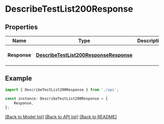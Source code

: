# DescribeTestList200Response


## Properties

Name | Type | Description | Notes
------------ | ------------- | ------------- | -------------
**Response** | [**DescribeTestList200ResponseResponse**](DescribeTestList200ResponseResponse.md) |  | [optional] [default to undefined]

## Example

```typescript
import { DescribeTestList200Response } from './api';

const instance: DescribeTestList200Response = {
    Response,
};
```

[[Back to Model list]](../README.md#documentation-for-models) [[Back to API list]](../README.md#documentation-for-api-endpoints) [[Back to README]](../README.md)
